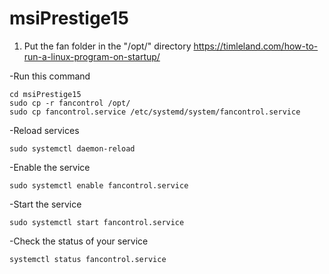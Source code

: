 # msiPrestige15

1. Put the fan folder in the "/opt/" directory 
https://timleland.com/how-to-run-a-linux-program-on-startup/



-Run this command
```
cd msiPrestige15
sudo cp -r fancontrol /opt/
sudo cp fancontrol.service /etc/systemd/system/fancontrol.service
```

-Reload services
```
sudo systemctl daemon-reload
```
-Enable the service
```
sudo systemctl enable fancontrol.service
```
-Start the service
```
sudo systemctl start fancontrol.service
```
-Check the status of your service
```
systemctl status fancontrol.service
```
